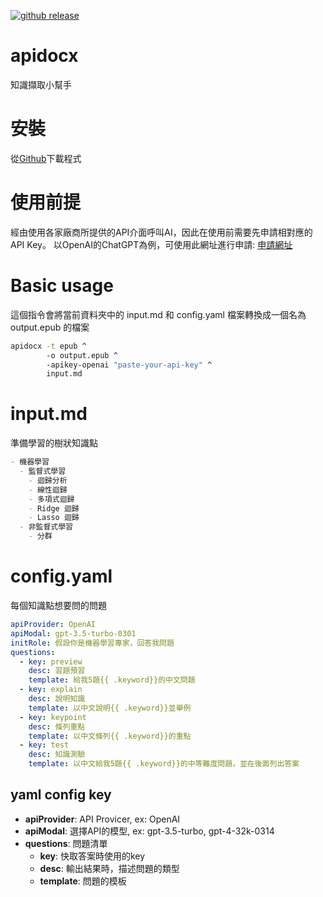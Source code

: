[![github
release](https://img.shields.io/github/release/learninfun/apidocx.svg?label=current+release)](https://github.com/learninfun/apidocx/releases)

# apidocx
知識擷取小幫手

# 安裝
從[Github](https://github.com/learninfun/apidocx/releases/)下載程式

# 使用前提
經由使用各家廠商所提供的API介面呼叫AI，因此在使用前需要先申請相對應的API Key。
以OpenAI的ChatGPT為例，可使用此網址進行申請: [申請網址](https://openai.com/blog/openai-api)

# Basic usage
這個指令會將當前資料夾中的 input.md 和 config.yaml 檔案轉換成一個名為 output.epub 的檔案
```bash
apidocx -t epub ^
        -o output.epub ^
        -apikey-openai "paste-your-api-key" ^
        input.md
```

# input.md
準備學習的樹狀知識點
```markdown
- 機器學習
  - 監督式學習
    - 迴歸分析
    - 線性迴歸
    - 多項式迴歸
    - Ridge 迴歸
    - Lasso 迴歸
  - 非監督式學習
    - 分群
```

# config.yaml
每個知識點想要問的問題
```yaml
apiProvider: OpenAI
apiModal: gpt-3.5-turbo-0301
initRole: 假設你是機器學習專家，回答我問題
questions:
  - key: preview
    desc: 習題預習
    template: 給我5題{{ .keyword}}的中文問題
  - key: explain
    desc: 說明知識
    template: 以中文說明{{ .keyword}}並舉例
  - key: keypoint
    desc: 條列重點
    template: 以中文條列{{ .keyword}}的重點
  - key: test
    desc: 知識測驗
    template: 以中文給我5題{{ .keyword}}的中等難度問題，並在後面列出答案
```

## yaml config key
- **apiProvider**: API Provicer, ex: OpenAI
- **apiModal**: 選擇API的模型, ex: gpt-3.5-turbo, gpt-4-32k-0314
- **questions**: 問題清單
  - **key**: 快取答案時使用的key
  - **desc**: 輸出結果時，描述問題的類型
  - **template**: 問題的模板
